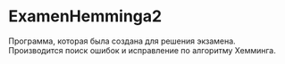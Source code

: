 # ExamenHemminga2
Программа, которая была создана для решения экзамена. 
Производится поиск ошибок и исправление по алгоритму Хемминга.
